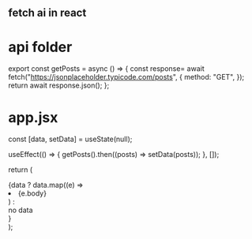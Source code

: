 ## fetch ai in react

# api folder

export const getPosts = async () => {
const response= await fetch("https://jsonplaceholder.typicode.com/posts", {
method: "GET",
});
return await response.json();
};

# app.jsx

const [data, setData] = useState(null);

useEffect(() => {
getPosts().then((posts) => setData(posts));
}, []);

return (
<div className="App">
{data ? data.map((e) => <li>{e.body}</li>) : <div>no data</div>}
</div>
);
